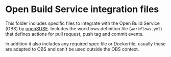 # Open Build Service integration files

This folder includes specific files to integrate with the Open Build Service (OBS) by
[openSUSE](https://www.opensuse.org). Includes the workflows definition file (`workflows.yml`) that defines
actions for pull request, push tag and commit events.

In addition it also includes any required spec file or Dockerfile, usually these
are adapted to OBS and can't be used outside the OBS context.
